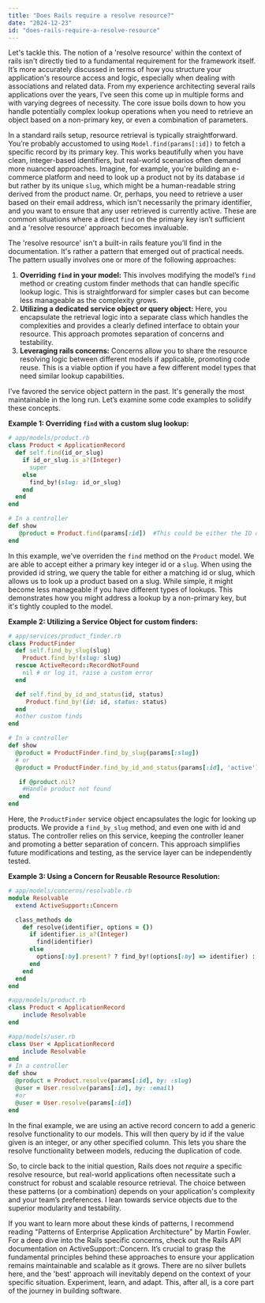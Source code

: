 ```yaml
---
title: "Does Rails require a resolve resource?"
date: "2024-12-23"
id: "does-rails-require-a-resolve-resource"
---
```


Let's tackle this. The notion of a 'resolve resource' within the context of rails isn't directly tied to a fundamental requirement for the framework itself. It’s more accurately discussed in terms of how you structure your application's resource access and logic, especially when dealing with associations and related data. From my experience architecting several rails applications over the years, I’ve seen this come up in multiple forms and with varying degrees of necessity. The core issue boils down to how you handle potentially complex lookup operations when you need to retrieve an object based on a non-primary key, or even a combination of parameters.

In a standard rails setup, resource retrieval is typically straightforward. You’re probably accustomed to using `Model.find(params[:id])` to fetch a specific record by its primary key. This works beautifully when you have clean, integer-based identifiers, but real-world scenarios often demand more nuanced approaches. Imagine, for example, you're building an e-commerce platform and need to look up a product not by its database `id` but rather by its unique `slug`, which might be a human-readable string derived from the product name. Or, perhaps, you need to retrieve a user based on their email address, which isn't necessarily the primary identifier, and you want to ensure that any user retrieved is currently active. These are common situations where a direct `find` on the primary key isn’t sufficient and a 'resolve resource' approach becomes invaluable.

The 'resolve resource' isn't a built-in rails feature you’ll find in the documentation. It's rather a pattern that emerged out of practical needs. The pattern usually involves one or more of the following approaches:

1.  **Overriding `find` in your model:** This involves modifying the model’s `find` method or creating custom finder methods that can handle specific lookup logic. This is straightforward for simpler cases but can become less manageable as the complexity grows.
2.  **Utilizing a dedicated service object or query object:** Here, you encapsulate the retrieval logic into a separate class which handles the complexities and provides a clearly defined interface to obtain your resource. This approach promotes separation of concerns and testability.
3.  **Leveraging rails concerns:** Concerns allow you to share the resource resolving logic between different models if applicable, promoting code reuse. This is a viable option if you have a few different model types that need similar lookup capabilities.

I’ve favored the service object pattern in the past. It's generally the most maintainable in the long run. Let’s examine some code examples to solidify these concepts.

**Example 1: Overriding `find` with a custom slug lookup:**

```ruby
# app/models/product.rb
class Product < ApplicationRecord
  def self.find(id_or_slug)
    if id_or_slug.is_a?(Integer)
      super
    else
      find_by!(slug: id_or_slug)
    end
  end
end

# In a controller
def show
   @product = Product.find(params[:id])  #This could be either the ID or the slug
end
```

In this example, we've overriden the `find` method on the `Product` model. We are able to accept either a primary key integer id or a `slug`. When using the provided id string, we query the table for either a matching id or slug, which allows us to look up a product based on a slug. While simple, it might become less manageable if you have different types of lookups. This demonstrates how you might address a lookup by a non-primary key, but it's tightly coupled to the model.

**Example 2: Utilizing a Service Object for custom finders:**

```ruby
# app/services/product_finder.rb
class ProductFinder
  def self.find_by_slug(slug)
    Product.find_by!(slug: slug)
  rescue ActiveRecord::RecordNotFound
    nil # or log it, raise a custom error
  end

  def self.find_by_id_and_status(id, status)
     Product.find_by!(id: id, status: status)
  end
  #other custom finds
end

# In a controller
def show
  @product = ProductFinder.find_by_slug(params[:slug])
  # or
  @product = ProductFinder.find_by_id_and_status(params[:id], 'active')

   if @product.nil?
    #Handle product not found
   end
end
```

Here, the `ProductFinder` service object encapsulates the logic for looking up products. We provide a `find_by_slug` method, and even one with id and status. The controller relies on this service, keeping the controller leaner and promoting a better separation of concern. This approach simplifies future modifications and testing, as the service layer can be independently tested.

**Example 3: Using a Concern for Reusable Resource Resolution:**

```ruby
# app/models/concerns/resolvable.rb
module Resolvable
  extend ActiveSupport::Concern

  class_methods do
    def resolve(identifier, options = {})
      if identifier.is_a?(Integer)
        find(identifier)
      else
        options[:by].present? ? find_by!(options[:by] => identifier) : nil #raise error or log as required.
      end
    end
  end
end

#app/models/product.rb
class Product < ApplicationRecord
    include Resolvable
end

#app/models/user.rb
class User < ApplicationRecord
    include Resolvable
end
# In a controller
def show
  @product = Product.resolve(params[:id], by: :slug)
  @user = User.resolve(params[:id], by: :email)
  #or
  @user = User.resolve(params[:id])
end

```
In the final example, we are using an active record concern to add a generic resolve functionality to our models. This will then query by id if the value given is an integer, or any other specified column. This lets you share the resolve functionality between models, reducing the duplication of code.

So, to circle back to the initial question, Rails does not *require* a specific resolve resource, but real-world applications often necessitate such a construct for robust and scalable resource retrieval. The choice between these patterns (or a combination) depends on your application's complexity and your team’s preferences. I lean towards service objects due to the superior modularity and testability.

If you want to learn more about these kinds of patterns, I recommend reading "Patterns of Enterprise Application Architecture" by Martin Fowler. For a deep dive into the Rails specific concerns, check out the Rails API documentation on ActiveSupport::Concern. It’s crucial to grasp the fundamental principles behind these approaches to ensure your application remains maintainable and scalable as it grows. There are no silver bullets here, and the 'best' approach will inevitably depend on the context of your specific situation. Experiment, learn, and adapt. This, after all, is a core part of the journey in building software.
